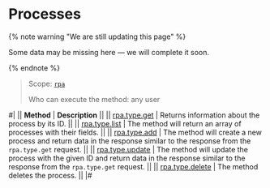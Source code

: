 # Processes

{% note warning "We are still updating this page" %}

Some data may be missing here — we will complete it soon.

{% endnote %}

> Scope: [`rpa`](../../../scopes/permissions.md)
>
> Who can execute the method: any user

#|
|| **Method** | **Description** ||
|| [rpa.type.get](./rpa-type-get.md) | Returns information about the process by its ID. ||
|| [rpa.type.list](./rpa-type-list.md) | The method will return an array of processes with their fields. ||
|| [rpa.type.add](./rpa-type-add.md) | The method will create a new process and return data in the response similar to the response from the `rpa.type.get` request. ||
|| [rpa.type.update](./rpa-type-update.md) | The method will update the process with the given ID and return data in the response similar to the response from the `rpa.type.get` request. ||
|| [rpa.type.delete](./rpa-type-delete.md) | The method deletes the process. ||
|#